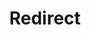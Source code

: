﻿---
layout: src/layouts/Redirect.astro
title: Redirect
redirect: https://octopus.com/docs/infrastructure/workers/worker-pools
pubDate:  2023-01-01
navSearch: false
navSitemap: false
navMenu: false
---
